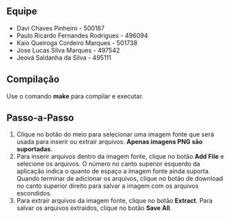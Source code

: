 ## Equipe
- Davi Chaves Pinheiro - 500187
- Paulo Ricardo Fernandes Rodrigues - 496094
- Kaio Queiroga Cordeiro Marques - 501738
- Jose Lucas Silva Marques - 497542
- Jeová Saldanha da Silva - 495111

## Compilação
Use o comando **make** para compilar e executar.

## Passo-a-Passo
1. Clique no botão do meio para selecionar uma imagem fonte que será usada para inserir ou extrair arquivos. **Apenas imagens PNG são suportadas**.
2. Para inserir arquivos dentro da imagem fonte, clique no botão **Add File** e selecione os arquivos. O número no canto superior esquerdo da aplicação indica o quanto de espaço a imagem fonte ainda suporta. Quando terminar de adicionar os arquivos, clique no botão de download no canto superior direito para salvar a imagem com os arquivos escondidos.
3. Para extrair arquivos da imagem fonte, clique no botão **Extract**. Para salvar os arquivos extraidos, clique no botão **Save All**.


